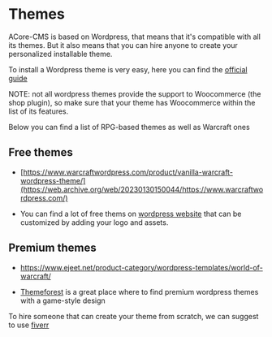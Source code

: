 # Themes

ACore-CMS is based on Wordpress, that means that it's compatible with all its themes.
But it also means that you can hire anyone to create your personalized installable theme.

To install a Wordpress theme is very easy, here you can find the [official guide](https://wordpress.org/support/article/using-themes/)

NOTE: not all wordpress themes provide the support to Woocommerce (the shop plugin), so make sure that your theme has Woocommerce within the list of its features.

Below you can find a list of RPG-based themes as well as Warcraft ones

## Free themes

* [https://www.warcraftwordpress.com/product/vanilla-warcraft-wordpress-theme/](https://web.archive.org/web/20230130150044/https://www.warcraftwordpress.com/)

* You can find a lot of free thems on [wordpress website](https://wordpress.org/themes) that can be customized by adding your logo and assets.
 

## Premium themes

* https://www.ejeet.net/product-category/wordpress-templates/world-of-warcraft/

* [Themeforest](https://themeforest.net/category/wordpress?tags=gaming) is a great place where to find premium wordpress themes with a game-style design



To hire someone that can create your theme from scratch, we can suggest to use [fiverr](https://www.fiverr.com/categories/programming-tech/wordpress-services/customization?source=category_filters)
